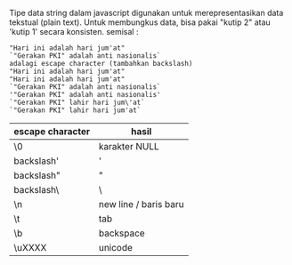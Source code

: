 Tipe data string dalam javascript digunakan untuk merepresentasikan data tekstual (plain text). 
Untuk membungkus data, bisa pakai "kutip 2" atau 'kutip 1' secara konsisten.
semisal :
```
"Hari ini adalah hari jum'at"
`"Gerakan PKI" adalah anti nasionalis`
adalagi escape character (tambahkan backslash)
"Hari ini adalah hari jum'at"
"Hari ini adalah hari jum'at"
`"Gerakan PKI" adalah anti nasionalis`
'"Gerakan PKI" adalah anti nasionalis'
`"Gerakan PKI" lahir hari jum\'at`
`"Gerakan PKI" lahir hari jum'at`
```

| escape character | hasil |
| ----------- | ----------- |
| \0 | karakter NULL |
| backslash\' | ' |
| backslash\" | " |
| backslash\\ | \ |
| \n | new line / baris baru |
| \t | tab |
| \b | backspace |
| \uXXXX | unicode |
